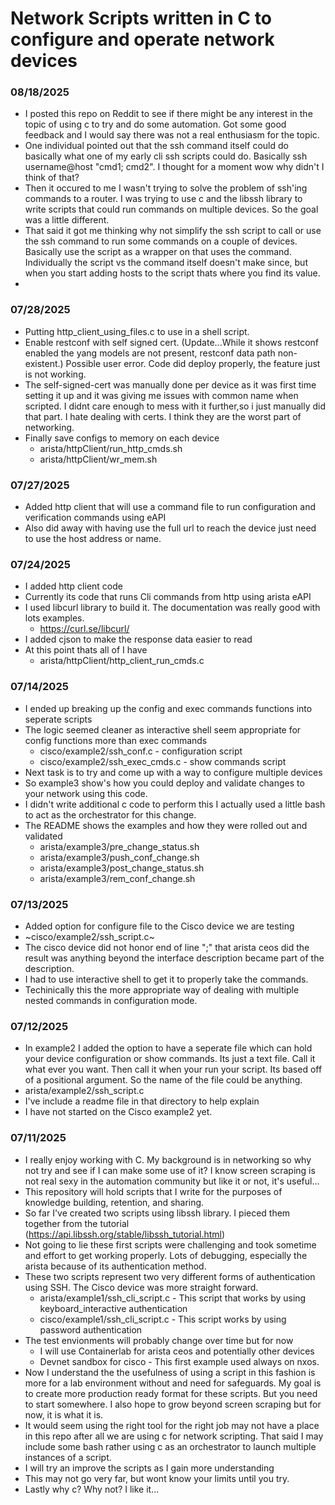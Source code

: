 # Network Scripts written in C to configure and operate network devices
### 08/18/2025
- I posted this repo on Reddit to see if there might be any interest in the topic of using c to try and do some automation. Got some good feedback and I would say there was not a real enthusiasm for the topic.
- One individual pointed out that the ssh command itself could do basically what one of my early cli ssh scripts could do. Basically ssh username@host "cmd1; cmd2". I thought for a moment wow why didn't I think of that?
- Then it occured to me I wasn't trying to solve the problem of ssh'ing commands to a router. I was trying to use c and the libssh library to write scripts that could run commands on multiple devices. So the goal was a little different.
- That said it got me thinking why not simplify the ssh script to call or use the ssh command to run some commands on a couple of devices. Basically use the script as a wrapper on that uses the command. Individually the script vs the command itself doesn't make since,  but when you start adding hosts to the script thats where you find its value.
- 
### 07/28/2025
- Putting http_client_using_files.c to use in a shell script.
- Enable restconf with self signed cert. (Update...While it shows restconf enabled the yang models are not present, restconf data path non-existent.) Possible user error. Code did deploy properly, the feature just is not working.
- The self-signed-cert was manually done per device as it was first time setting it up and it was giving me issues with common name when scripted. I didnt care enough to mess with it further,so i just manually did that part. I hate dealing with certs. I think they are the worst part of networking.
- Finally save configs to memory on each device
  * arista/httpClient/run_http_cmds.sh
  * arista/httpClient/wr_mem.sh
### 07/27/2025
- Added http client that will use a command file to run configuration and verification commands using eAPI
- Also did away with having use the full url to reach the device just need to use the host address or name.
### 07/24/2025
- I added http client code
- Currently its code that runs Cli commands from http using arista eAPI
- I used libcurl library to build it. The documentation was really good with lots examples.
  * https://curl.se/libcurl/
- I added cjson to make the response data easier to read
- At this point thats all of I have
  * arista/httpClient/http_client_run_cmds.c
### 07/14/2025
- I ended up breaking up the config and exec commands functions into seperate scripts
- The logic seemed cleaner as interactive shell seem appropriate for config functions more than exec commands
  * cisco/example2/ssh_conf.c - configuration script
  * cisco/example2/ssh_exec_cmds.c - show commands script
- Next task is to try and come up with a way to configure multiple devices
- So example3 show's how you could deploy and validate changes to your network using this code.
- I didn't write additional c code to perform this I actually used a little bash to act as the orchestrator for this change.
- The README shows the examples and how they were rolled out and validated
  * arista/example3/pre_change_status.sh
  * arista/example3/push_conf_change.sh
  * arista/example3/post_change_status.sh
  * arista/example3/rem_conf_change.sh

### 07/13/2025
- Added option for configure file to the Cisco device we are testing
- ~cisco/example2/ssh_script.c~ 
- The cisco device did not honor end of line ";" that arista ceos did the result was anything beyond the interface description became part of the description.
- I had to use interactive shell to get it to properly take the commands.
- Techinically this the more appropriate way of dealing with multiple nested commands in configuration mode.

### 07/12/2025
- In example2 I added the option to have a seperate file which can hold your device configuration or show commands. Its just a text file. Call it what ever you want. Then call it when your run your script. Its based off of a positional argument. So the name of the file could be anything.
- arista/example2/ssh_script.c
- I've include a readme file in that directory to help explain
- I have not started on the Cisco example2 yet.

### 07/11/2025
- I really enjoy working with C. My background is in networking so why not try and see if I can make some use of it? I know screen scraping is not real sexy in the automation community but like it or not,  it's useful...
- This repository will hold scripts that I write for the purposes of knowledge building, retention, and sharing.
- So far I've created two scripts using libssh library. I pieced them together from the tutorial (https://api.libssh.org/stable/libssh_tutorial.html)
- Not going to lie these first scripts were challenging and took sometime and effort to get working properly. Lots of debugging, especially the arista because of its authentication method.
- These two scripts represent two very different forms of authentication using SSH. The Cisco device was more straight forward. 
   * arista/example1/ssh_cli_script.c - This script that works by using keyboard_interactive authentication
   * cisco/example1/ssh_cli_script.c - This script works by using password authentication
- The test envionments will probably change over time but for now 
   * I will use Containerlab for arista ceos and potentially other devices
   * Devnet sandbox for cisco - This first example used always on nxos.
- Now I understand the the usefulness of using a script in this fashion is more for a lab environment without and need for safeguards. My goal is to create more production ready format for these scripts. But you need to start somewhere. I also hope to grow beyond screen scraping but for now, it is what it is.
- It would seem using the right tool for the right job may not have a place in this repo after all we are using c for network scripting. That said I may include some bash rather using c as an orchestrator to launch multiple instances of a script.
- I will try an improve the scripts as I gain more understanding
- This may not go very far, but wont know your limits until you try.
- Lastly why c? Why not? I like it...
